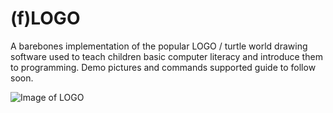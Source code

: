 (f)LOGO
=======
 
A barebones implementation of the popular LOGO / turtle world drawing software used to teach children basic computer literacy and introduce them to programming. Demo pictures and commands supported guide to follow soon.

![Image of LOGO](http://i.imgur.com/Zs8023K.png)
